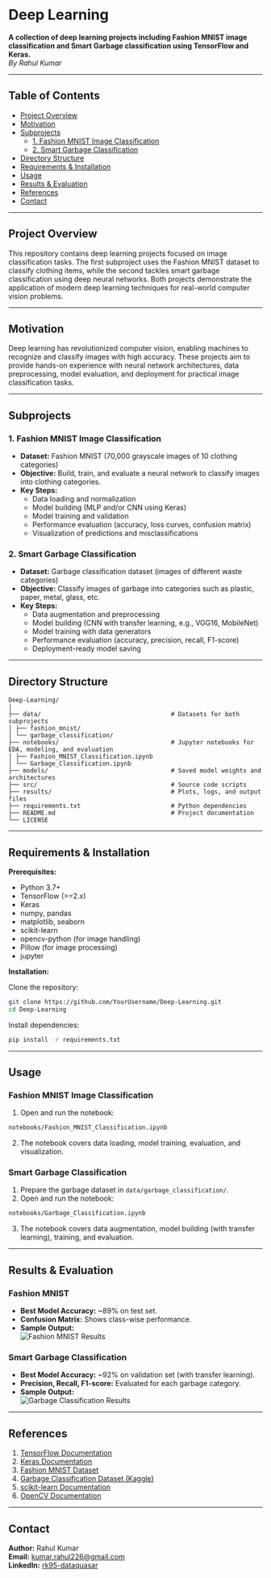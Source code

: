 # Deep Learning

**A collection of deep learning projects including Fashion MNIST image classification and Smart Garbage classification using TensorFlow and Keras.**  
*By Rahul Kumar*

---

## Table of Contents

- [Project Overview](#project-overview)
- [Motivation](#motivation)
- [Subprojects](#subprojects)
  - [1. Fashion MNIST Image Classification](#1-fashion-mnist-image-classification)
  - [2. Smart Garbage Classification](#2-smart-garbage-classification)
- [Directory Structure](#directory-structure)
- [Requirements & Installation](#requirements--installation)
- [Usage](#usage)
- [Results & Evaluation](#results--evaluation)
- [References](#references)
- [Contact](#contact)

---

## Project Overview

This repository contains deep learning projects focused on image classification tasks. The first subproject uses the Fashion MNIST dataset to classify clothing items, while the second tackles smart garbage classification using deep neural networks. Both projects demonstrate the application of modern deep learning techniques for real-world computer vision problems.

---

## Motivation

Deep learning has revolutionized computer vision, enabling machines to recognize and classify images with high accuracy. These projects aim to provide hands-on experience with neural network architectures, data preprocessing, model evaluation, and deployment for practical image classification tasks.

---

## Subprojects

### 1. Fashion MNIST Image Classification

- **Dataset:** Fashion MNIST (70,000 grayscale images of 10 clothing categories)
- **Objective:** Build, train, and evaluate a neural network to classify images into clothing categories.
- **Key Steps:**
  - Data loading and normalization
  - Model building (MLP and/or CNN using Keras)
  - Model training and validation
  - Performance evaluation (accuracy, loss curves, confusion matrix)
  - Visualization of predictions and misclassifications

### 2. Smart Garbage Classification

- **Dataset:** Garbage classification dataset (images of different waste categories)
- **Objective:** Classify images of garbage into categories such as plastic, paper, metal, glass, etc.
- **Key Steps:**
  - Data augmentation and preprocessing
  - Model building (CNN with transfer learning, e.g., VGG16, MobileNet)
  - Model training with data generators
  - Performance evaluation (accuracy, precision, recall, F1-score)
  - Deployment-ready model saving

---

## Directory Structure

```
Deep-Learning/
│
├── data/                                    # Datasets for both subprojects
│ ├── fashion_mnist/
│ └── garbage_classification/
├── notebooks/                               # Jupyter notebooks for EDA, modeling, and evaluation
│ ├── Fashion_MNIST_Classification.ipynb
│ └── Garbage_Classification.ipynb
├── models/                                  # Saved model weights and architectures
├── src/                                     # Source code scripts
├── results/                                 # Plots, logs, and output files
├── requirements.txt                         # Python dependencies
├── README.md                                # Project documentation
└── LICENSE
```

---

## Requirements & Installation

**Prerequisites:**
- Python 3.7+
- TensorFlow (>=2.x)
- Keras
- numpy, pandas
- matplotlib, seaborn
- scikit-learn
- opencv-python (for image handling)
- Pillow (for image processing)
- jupyter

**Installation:**

Clone the repository:
```bash
git clone https://github.com/YourUsername/Deep-Learning.git
cd Deep-Learning
```

Install dependencies:
```bash
pip install -r requirements.txt
```

---

## Usage

### Fashion MNIST Image Classification

1. Open and run the notebook:
```bash
notebooks/Fashion_MNIST_Classification.ipynb
```
2. The notebook covers data loading, model training, evaluation, and visualization.

### Smart Garbage Classification

1. Prepare the garbage dataset in `data/garbage_classification/`.
2. Open and run the notebook:
```bash
notebooks/Garbage_Classification.ipynb
```
3. The notebook covers data augmentation, model building (with transfer learning), training, and evaluation.

---

## Results & Evaluation

### Fashion MNIST

- **Best Model Accuracy:** ~89% on test set.
- **Confusion Matrix:** Shows class-wise performance.
- **Sample Output:**  
![Fashion MNIST Results](results/fashion_mnist_sample.png)

### Smart Garbage Classification

- **Best Model Accuracy:** ~92% on validation set (with transfer learning).
- **Precision, Recall, F1-score:** Evaluated for each garbage category.
- **Sample Output:**  
![Garbage Classification Results](results/garbage_classification_sample.png)

---

## References

1. [TensorFlow Documentation](https://www.tensorflow.org/api_docs)
2. [Keras Documentation](https://keras.io/)
3. [Fashion MNIST Dataset](https://github.com/zalandoresearch/fashion-mnist)
4. [Garbage Classification Dataset (Kaggle)](https://www.kaggle.com/datasets/asdasdasasdas/garbage-classification)
5. [scikit-learn Documentation](https://scikit-learn.org/)
6. [OpenCV Documentation](https://docs.opencv.org/)

---

## Contact

**Author:** Rahul Kumar  
**Email:** kumar.rahul226@gmail.com  
**LinkedIn:** [rk95-dataquasar](https://www.linkedin.com/in/rk95-dataquasar/)

